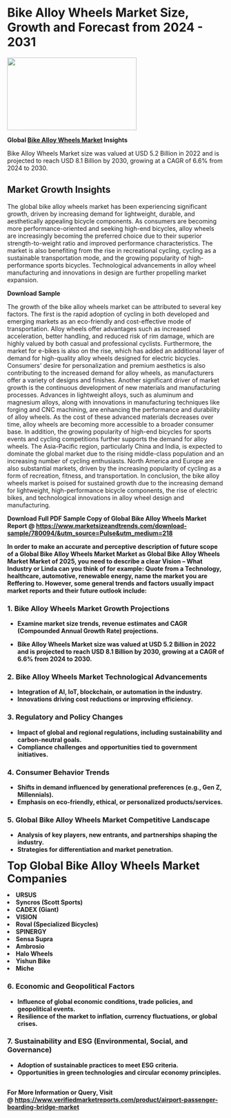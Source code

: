 <H1>Bike Alloy Wheels Market Size, Growth and Forecast from 2024 - 2031</H1><img class="aligncenter size-medium wp-image-584254" src="https://thirdeyenews.in/wp-content/uploads/2024/09/Global-Market-Research-300x168.jpeg" alt="" width="300" height="168" /><p><strong>Global&nbsp;<a href="https://www.marketsizeandtrends.com/download-sample/780094/&amp;utm_source=Pulse&amp;utm_medium=218">Bike Alloy Wheels Market</a> Insights</strong></p><p>Bike Alloy Wheels Market size was valued at USD 5.2 Billion in 2022 and is projected to reach USD 8.1 Billion by 2030, growing at a CAGR of 6.6% from 2024 to 2030.</p><p><h2>Market Growth Insights</h2> <p>The global bike alloy wheels market has been experiencing significant growth, driven by increasing demand for lightweight, durable, and aesthetically appealing bicycle components. As consumers are becoming more performance-oriented and seeking high-end bicycles, alloy wheels are increasingly becoming the preferred choice due to their superior strength-to-weight ratio and improved performance characteristics. The market is also benefiting from the rise in recreational cycling, cycling as a sustainable transportation mode, and the growing popularity of high-performance sports bicycles. Technological advancements in alloy wheel manufacturing and innovations in design are further propelling market expansion.</p> <p><strong>Download Sample</strong></p> <p>The growth of the bike alloy wheels market can be attributed to several key factors. The first is the rapid adoption of cycling in both developed and emerging markets as an eco-friendly and cost-effective mode of transportation. Alloy wheels offer advantages such as increased acceleration, better handling, and reduced risk of rim damage, which are highly valued by both casual and professional cyclists. Furthermore, the market for e-bikes is also on the rise, which has added an additional layer of demand for high-quality alloy wheels designed for electric bicycles. Consumers' desire for personalization and premium aesthetics is also contributing to the increased demand for alloy wheels, as manufacturers offer a variety of designs and finishes. Another significant driver of market growth is the continuous development of new materials and manufacturing processes. Advances in lightweight alloys, such as aluminum and magnesium alloys, along with innovations in manufacturing techniques like forging and CNC machining, are enhancing the performance and durability of alloy wheels. As the cost of these advanced materials decreases over time, alloy wheels are becoming more accessible to a broader consumer base. In addition, the growing popularity of high-end bicycles for sports events and cycling competitions further supports the demand for alloy wheels. The Asia-Pacific region, particularly China and India, is expected to dominate the global market due to the rising middle-class population and an increasing number of cycling enthusiasts. North America and Europe are also substantial markets, driven by the increasing popularity of cycling as a form of recreation, fitness, and transportation. In conclusion, the bike alloy wheels market is poised for sustained growth due to the increasing demand for lightweight, high-performance bicycle components, the rise of electric bikes, and technological innovations in alloy wheel design and manufacturing. <p><strong></p><p><span class=""><strong>Download Full PDF Sample Copy of Global Bike Alloy Wheels Market Report</strong> @ <a href="https://www.marketsizeandtrends.com/download-sample/780094/&amp;utm_source=Pulse&amp;utm_medium=218" target="_blank">https://www.marketsizeandtrends.com/download-sample/780094/&amp;utm_source=Pulse&amp;utm_medium=218</a></span></p><p>In order to make an accurate and perceptive description of future scope of a Global&nbsp;Bike Alloy Wheels Market Market as Global&nbsp;Bike Alloy Wheels Market Market of 2025, you need to describe a clear Vision &ndash; What Industry or Linda can you think of for example: Quote from a Technology, healthcare, automotive, renewable energy, name the market you are Reffering to. However, some general trends and factors usually impact market reports and their future outlook include:</p><h3>1.&nbsp;<strong>Bike Alloy Wheels Market Growth Projections</strong></h3><ul><li>Examine market size trends, revenue estimates and CAGR (Compounded Annual Growth Rate) projections.</li><li><p>Bike Alloy Wheels Market size was valued at USD 5.2 Billion in 2022 and is projected to reach USD 8.1 Billion by 2030, growing at a CAGR of 6.6% from 2024 to 2030.</p></li></ul><h3>2.&nbsp;<strong>Bike Alloy Wheels Market Technological Advancements</strong></h3><ul><li>Integration of AI, IoT, blockchain, or automation in the industry.</li><li>Innovations driving cost reductions or improving efficiency.</li></ul><h3>3.&nbsp;<strong>Regulatory and Policy Changes</strong></h3><ul><li>Impact of global and regional regulations, including sustainability and carbon-neutral goals.</li><li>Compliance challenges and opportunities tied to government initiatives.</li></ul><h3>4.&nbsp;<strong>Consumer Behavior Trends</strong></h3><ul><li>Shifts in demand influenced by generational preferences (e.g., Gen Z, Millennials).</li><li>Emphasis on eco-friendly, ethical, or personalized products/services.</li></ul><h3>5.&nbsp;<strong>Global Bike Alloy Wheels Market Competitive Landscape</strong></h3><ul><li>Analysis of key players, new entrants, and partnerships shaping the industry.</li><li>Strategies for differentiation and market penetration.</li></ul><p data-pm-slice="1 1 []"><span style="color: inherit; font-family: inherit; font-size: 25px;">Top Global Bike Alloy Wheels Market Companies</span></p><div class="" data-test-id=""><p><li>URSUS</li><li> Syncros (Scott Sports)</li><li> CADEX (Giant)</li><li> VISION</li><li> Roval (Specialized Bicycles)</li><li> SPINERGY</li><li> Sensa Supra</li><li> Ambrosio</li><li> Halo Wheels</li><li> Yishun Bike</li><li> Miche</li></p></div><h3>6.&nbsp;<strong>Economic and Geopolitical Factors</strong></h3><ul><li>Influence of global economic conditions, trade policies, and geopolitical events.</li><li>Resilience of the market to inflation, currency fluctuations, or global crises.</li></ul><h3>7.&nbsp;<strong>Sustainability and ESG (Environmental, Social, and Governance)</strong></h3><ul><li>Adoption of sustainable practices to meet ESG criteria.</li><li>Opportunities in green technologies and circular economy principles.</li></ul><h2><strong style="font-size: 14px;">For More Information or Query, Visit @&nbsp;</strong><a style="background-color: #ffffff; font-size: 14px;" href="https://www.marketsizeandtrends.com/report/bike-alloy-wheels-market/" target="_blank">https://www.verifiedmarketreports.com/product/airport-passenger-boarding-bridge-market</a></h2>
